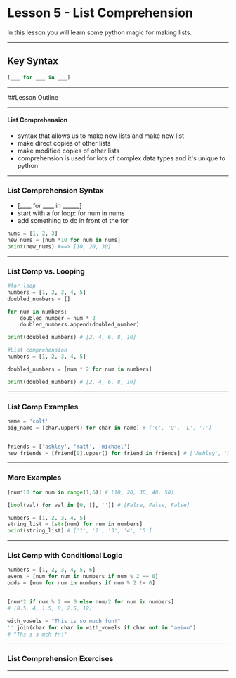 # Lesson 5 - List Comprehension
In this lesson you will learn some python magic for making lists.

----

## Key Syntax

```python
[___ for ___ in ___]
```


----

##Lesson Outline


----

#### List Comprehension
- syntax that allows us to make new lists and make new list 
- make direct copies of other lists
- make modified copies of other lists
- comprehension is used for lots of complex data types and it's unique to python


----

### List Comprehension Syntax
- [____ for ____ in ______]
- start with a for loop: for num in nums
- add something to do in front of the for

```python
nums = [1, 2, 3]
new_nums = [num *10 for num in nums]
print(new_nums) #==> [10, 20, 30]
```


----

### List Comp vs. Looping
```python
#for loop
numbers = [1, 2, 3, 4, 5]
doubled_numbers = []

for num in numbers:
    doubled_number = num * 2
    doubled_numbers.append(doubled_number)

print(doubled_numbers) # [2, 4, 6, 8, 10]

#List comprehension
numbers = [1, 2, 3, 4, 5]

doubled_numbers = [num * 2 for num in numbers]

print(doubled_numbers) # [2, 4, 6, 8, 10]
```


----

### List Comp Examples
```python
name = 'colt'
big_name = [char.upper() for char in name] # ['C', 'O', 'L', 'T']


friends = ['ashley', 'matt', 'michael']
new_friends = [friend[0].upper() for friend in friends] # ['Ashley', 'Matt', 'Michael']
```


----

### More Examples
```python
[num*10 for num in range(1,6)] # [10, 20, 30, 40, 50]

[bool(val) for val in [0, [], '']] # [False, False, False]

numbers = [1, 2, 3, 4, 5]
string_list = [str(num) for num in numbers]
print(string_list) # ['1', '2', '3', '4', '5']
```


----

### List Comp with Conditional Logic
```python
numbers = [1, 2, 3, 4, 5, 6]
evens = [num for num in numbers if num % 2 == 0]
odds = [num for num in numbers if num % 2 != 0]


[num*2 if num % 2 == 0 else num/2 for num in numbers] 
# [0.5, 4, 1.5, 8, 2.5, 12]

with_vowels = "This is so much fun!"
''.join(char for char in with_vowels if char not in "aeiou")
# "Ths s s mch fn!"
```


----

### List Comprehension Exercises


----




